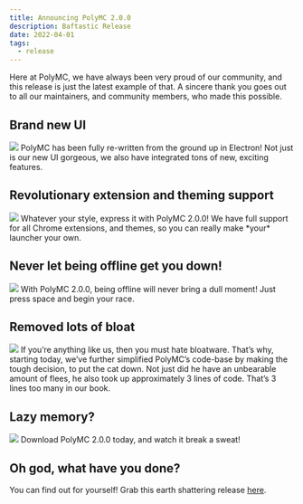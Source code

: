 ```yaml
---
title: Announcing PolyMC 2.0.0
description: Baftastic Release
date: 2022-04-01
tags:
  - release
---
```

Here at PolyMC, we have always been very proud of our community, and this release is just the latest example of that. A sincere thank you goes out to all our maintainers, and community members, who made this possible.

## Brand new UI
<img src="how do I do this">
PolyMC has been fully re-written from the ground up in Electron! Not just is our new UI gorgeous, we also have integrated tons of new, exciting features.

## Revolutionary extension and theming support
<img src="how do I do this">
Whatever your style, express it with PolyMC 2.0.0! We have full support for all Chrome extensions, and themes, so you can really make *your* launcher your own.

## Never let being offline get you down!
<img src="how do I do this">
With PolyMC 2.0.0, being offline will never bring a dull moment! Just press space and begin your race.

## Removed lots of bloat
<img src="how do I do this">
If you’re anything like us, then you must hate bloatware. That’s why, starting today, we’ve further simplified PolyMC’s code-base by making the tough decision, to put the cat down. Not just did he have an unbearable amount of flees, he also took up approximately 3 lines of code. That’s 3 lines too many in our book.

## Lazy memory?
<img src="how do I do this">
Download PolyMC 2.0.0 today, and watch it break a sweat!

## Oh god, what have you done?
You can find out for yourself! Grab this earth shattering release [here](/download).
